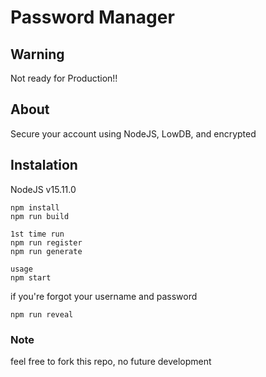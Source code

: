 # Password Manager

## Warning

Not ready for Production!!

## About

Secure your account using NodeJS, LowDB, and encrypted

## Instalation

NodeJS v15.11.0

```
npm install
npm run build

1st time run
npm run register
npm run generate

usage
npm start
```

if you're forgot your username and password

```
npm run reveal
```

### Note

feel free to fork this repo, no future development
